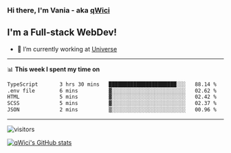 ### Hi there, I'm Vania - aka [qWici][website]

## I'm a Full-stack WebDev!
- 🔭 I’m currently working at [Universe][universe]

---

📊 **This week I spent my time on**
<!--START_SECTION:waka-->

```txt
TypeScript       3 hrs 30 mins   ██████████████████████░░░   88.14 %
.env file        6 mins          ▓░░░░░░░░░░░░░░░░░░░░░░░░   02.62 %
HTML             5 mins          ▓░░░░░░░░░░░░░░░░░░░░░░░░   02.42 %
SCSS             5 mins          ▓░░░░░░░░░░░░░░░░░░░░░░░░   02.37 %
JSON             2 mins          ▒░░░░░░░░░░░░░░░░░░░░░░░░   00.96 %
```

<!--END_SECTION:waka-->

---

![visitors](https://visitor-badge.glitch.me/badge?page_id=qWici)


[![qWici's GitHub stats](https://github-readme-stats.vercel.app/api?username=qWici)](https://github.com/qWici/github-readme-stats)

[website]: https://devkucher.com
[twitter]: https://twitter.com/KucherDev
[linkedin]: https://www.linkedin.com/in/ivankucher
[universe]: https://universeapps.limited
